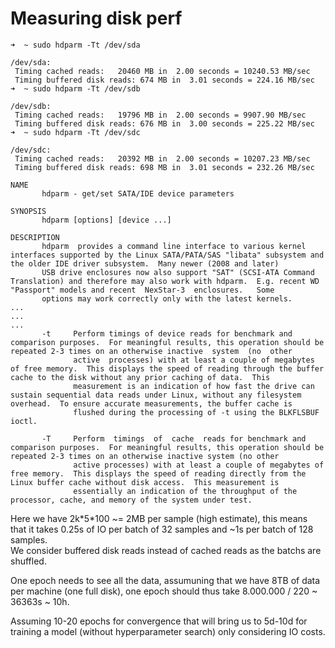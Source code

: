 # Measuring disk perf

```
➜  ~ sudo hdparm -Tt /dev/sda

/dev/sda:
 Timing cached reads:   20460 MB in  2.00 seconds = 10240.53 MB/sec
 Timing buffered disk reads: 674 MB in  3.01 seconds = 224.16 MB/sec
➜  ~ sudo hdparm -Tt /dev/sdb

/dev/sdb:
 Timing cached reads:   19796 MB in  2.00 seconds = 9907.90 MB/sec
 Timing buffered disk reads: 676 MB in  3.00 seconds = 225.22 MB/sec
➜  ~ sudo hdparm -Tt /dev/sdc

/dev/sdc:
 Timing cached reads:   20392 MB in  2.00 seconds = 10207.23 MB/sec
 Timing buffered disk reads: 698 MB in  3.01 seconds = 232.26 MB/sec
```

```
NAME
       hdparm - get/set SATA/IDE device parameters

SYNOPSIS
       hdparm [options] [device ...]

DESCRIPTION
       hdparm  provides a command line interface to various kernel interfaces supported by the Linux SATA/PATA/SAS "libata" subsystem and the older IDE driver subsystem.  Many newer (2008 and later)
       USB drive enclosures now also support "SAT" (SCSI-ATA Command Translation) and therefore may also work with hdparm.  E.g. recent WD "Passport" models and recent  NexStar-3  enclosures.   Some
       options may work correctly only with the latest kernels.
...
...
...
       -t     Perform timings of device reads for benchmark and comparison purposes.  For meaningful results, this operation should be repeated 2-3 times on an otherwise inactive  system  (no  other
              active  processes) with at least a couple of megabytes of free memory.  This displays the speed of reading through the buffer cache to the disk without any prior caching of data.  This
              measurement is an indication of how fast the drive can sustain sequential data reads under Linux, without any filesystem overhead.  To ensure accurate measurements, the buffer cache is
              flushed during the processing of -t using the BLKFLSBUF ioctl.

       -T     Perform  timings  of  cache  reads for benchmark and comparison purposes.  For meaningful results, this operation should be repeated 2-3 times on an otherwise inactive system (no other
              active processes) with at least a couple of megabytes of free memory.  This displays the speed of reading directly from the Linux buffer cache without disk access.  This measurement is
              essentially an indication of the throughput of the processor, cache, and memory of the system under test.
```

Here we have 2k\*5\*100 ~= 2MB per sample (high estimate), this means that it takes 0.25s
of IO per batch of 32 samples and ~1s per batch of 128 samples.  
We consider buffered disk reads instead of cached reads as the batchs are shuffled.

One epoch needs to see all the data, assumuning that we have 8TB of data per machine (one full
disk), one epoch should thus take 8.000.000 / 220 ~ 36363s ~ 10h.

Assuming 10-20 epochs for convergence that will bring us to 5d-10d for training a model (without
hyperparameter search) only considering IO costs.
